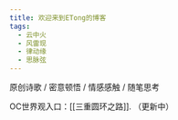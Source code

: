 ```yaml
---
title: 欢迎来到ETong的博客
tags:
  - 云中火
  - 风雷现
  - 律动缘
  - 思脉弦
---
```

原创诗歌 / 密意顿悟 / 情感感触 / 随笔思考


OC世界观入口：[[三重圆环之路]]. （更新中）

